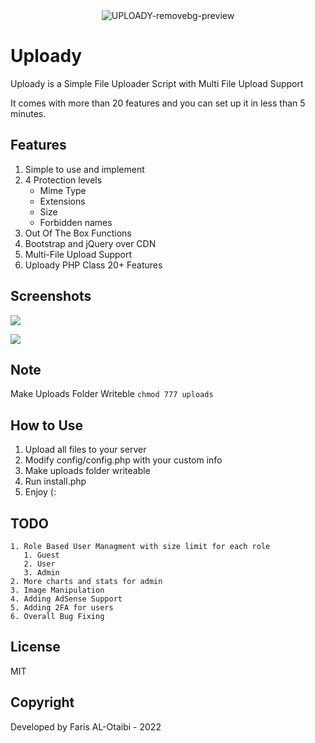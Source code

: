 <div align="center">
   <img src="https://i.ibb.co/qMSh4gN/UPLOADY-removebg-preview.png" alt="UPLOADY-removebg-preview" border="0">
</div>

# Uploady

Uploady is a Simple File Uploader Script with Multi File Upload Support

It comes with more than 20 features and you can set up it in less than 5 minutes.

## Features

1. Simple to use and implement
2. 4 Protection levels
   + Mime Type
   + Extensions
   + Size
   + Forbidden names
3. Out Of The Box Functions
4. Bootstrap and jQuery over CDN
5. Multi-File Upload Support
6. Uploady PHP Class 20+ Features

## Screenshots

![](https://i.ibb.co/sVg1RPS/screencapture-localhost-Uploady-uploady-index-php-2022-07-27-16-22-03.png)

![](https://i.ibb.co/M2Rs0vF/screencapture-localhost-Uploady-uploady-admin-index-php-2022-07-27-16-24-09.png)

## Note
Make Uploads Folder Writeble ``` chmod 777 uploads ```

## How to Use
1. Upload all files to your server
2. Modify config/config.php with your custom info
3. Make uploads folder writeable
4. Run install.php
5. Enjoy (:

## TODO

```
1. Role Based User Managment with size limit for each role
   1. Guest
   2. User
   3. Admin
2. More charts and stats for admin
3. Image Manipulation
4. Adding AdSense Support
5. Adding 2FA for users
6. Overall Bug Fixing
```

## License

MIT

## Copyright
Developed by Faris AL-Otaibi - 2022
